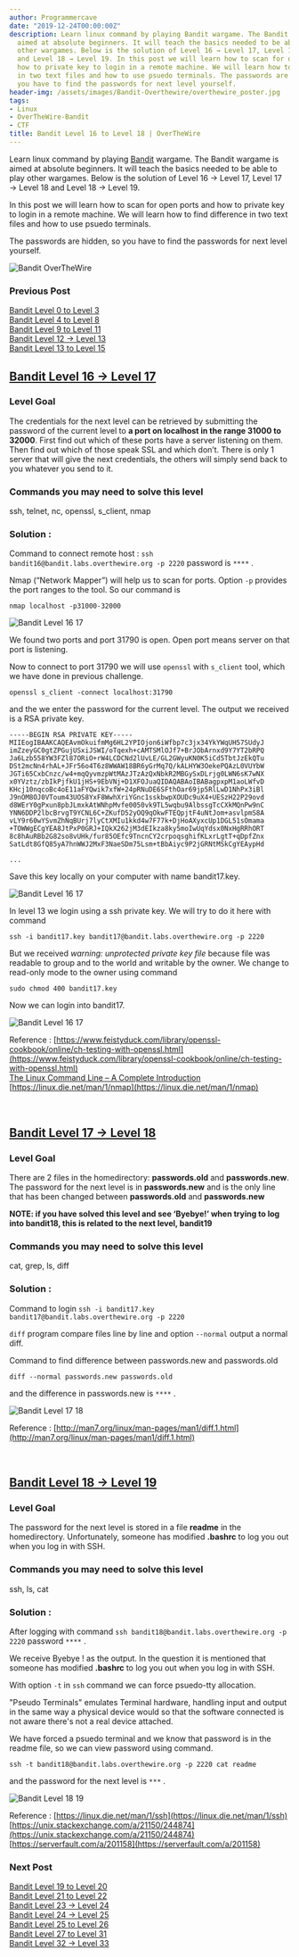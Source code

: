 ```yaml
---
author: Programmercave
date: "2019-12-24T00:00:00Z"
description: Learn linux command by playing Bandit wargame. The Bandit wargame is
  aimed at absolute beginners. It will teach the basics needed to be able to play
  other wargames. Below is the solution of Level 16 → Level 17, Level 17 → Level 18
  and Level 18 → Level 19. In this post we will learn how to scan for open ports and
  how to private key to login in a remote machine. We will learn how to find difference
  in two text files and how to use psuedo terminals. The passwords are hidden, so
  you have to find the passwords for next level yourself.
header-img: /assets/images/Bandit-Overthewire/overthewire_poster.jpg
tags:
- Linux
- OverTheWire-Bandit
- CTF
title: Bandit Level 16 to Level 18 | OverTheWire
---
```




Learn linux command by playing [Bandit](https://overthewire.org/wargames/bandit/) wargame. The Bandit wargame is aimed at absolute beginners. It will teach the basics needed to be able to play other wargames. Below is the solution of Level 16 → Level 17, Level 17 → Level 18 and Level 18 → Level 19. 

In this post we will learn how to scan for open ports and how to private key to login in a remote machine. We will learn how to find difference in two text files and how to use psuedo terminals. 

The passwords are hidden, so you have to find the passwords for next level yourself.

![Bandit OverTheWire](/assets/images/Bandit-Overthewire/overthewire_poster.jpg)

### Previous Post

[Bandit Level 0 to Level 3](/Bandit-Level-0-to-Level-5-OverTheWire)<br/>
[Bandit Level 4 to Level 8](/Bandit-Level-4-to-Level-9-OverTheWire)<br/>
[Bandit Level 9 to Level 11](/Bandit-Level-9-to-Level-12-OverTheWire)<br/>
[Bandit Level 12 → Level 13](/Bandit-Level-12-Level-13-OverTheWire)<br/>
[Bandit Level 13 to Level 15](/Bandit-Level-13-to-Level-16-OverTheWire)

## [Bandit Level 16 → Level 17](https://overthewire.org/wargames/bandit/bandit17.html)

### Level Goal

The credentials for the next level can be retrieved by submitting the password of the current level to **a port on localhost in the range 31000 to 32000**. First find out which of these ports have a server listening on them. Then find out which of those speak SSL and which don’t. There is only 1 server that will give the next credentials, the others will simply send back to you whatever you send to it.

### Commands you may need to solve this level

ssh, telnet, nc, openssl, s_client, nmap

### Solution :

Command to connect remote host : `ssh bandit16@bandit.labs.overthewire.org -p 2220` password is `****` .

Nmap (“Network Mapper”) will help us to scan for ports. Option `-p` provides the port ranges to the tool. So our command is
```
nmap localhost -p31000-32000 
```

![Bandit Level 16 17](/assets/images/Bandit-Overthewire/bandit_l1617_terminal1.jpg)

We found two ports and port 31790 is open. Open port means server on that port is listening.

Now to connect to port 31790 we will use `openssl` with `s_client` tool, which we have done in previous challenge.
```
openssl s_client -connect localhost:31790
```

and the we enter the password for the current level. The output we received is a RSA private key.
```
-----BEGIN RSA PRIVATE KEY-----
MIIEogIBAAKCAQEAvmOkuifmMg6HL2YPIOjon6iWfbp7c3jx34YkYWqUH57SUdyJ
imZzeyGC0gtZPGujUSxiJSWI/oTqexh+cAMTSMlOJf7+BrJObArnxd9Y7YT2bRPQ
Ja6Lzb558YW3FZl87ORiO+rW4LCDCNd2lUvLE/GL2GWyuKN0K5iCd5TbtJzEkQTu
DSt2mcNn4rhAL+JFr56o4T6z8WWAW18BR6yGrMq7Q/kALHYW3OekePQAzL0VUYbW
JGTi65CxbCnzc/w4+mqQyvmzpWtMAzJTzAzQxNbkR2MBGySxDLrjg0LWN6sK7wNX
x0YVztz/zbIkPjfkU1jHS+9EbVNj+D1XFOJuaQIDAQABAoIBABagpxpM1aoLWfvD
KHcj10nqcoBc4oE11aFYQwik7xfW+24pRNuDE6SFthOar69jp5RlLwD1NhPx3iBl
J9nOM8OJ0VToum43UOS8YxF8WwhXriYGnc1sskbwpXOUDc9uX4+UESzH22P29ovd
d8WErY0gPxun8pbJLmxkAtWNhpMvfe0050vk9TL5wqbu9AlbssgTcCXkMQnPw9nC
YNN6DDP2lbcBrvgT9YCNL6C+ZKufD52yOQ9qOkwFTEQpjtF4uNtJom+asvlpmS8A
vLY9r60wYSvmZhNqBUrj7lyCtXMIu1kkd4w7F77k+DjHoAXyxcUp1DGL51sOmama
+TOWWgECgYEA8JtPxP0GRJ+IQkX262jM3dEIkza8ky5moIwUqYdsx0NxHgRRhORT
8c8hAuRBb2G82so8vUHk/fur85OEfc9TncnCY2crpoqsghifKLxrLgtT+qDpfZnx
SatLdt8GfQ85yA7hnWWJ2MxF3NaeSDm75Lsm+tBbAiyc9P2jGRNtMSkCgYEAypHd

...
```

Save this key locally on your computer with name bandit17.key.

![Bandit Level 16 17](/assets/images/Bandit-Overthewire/bandit_l1617_terminal2.jpg)


In level 13 we login using a ssh private key. We will try to do it here with command
```
ssh -i bandit17.key bandit17@bandit.labs.overthewire.org -p 2220
```

But we received *warning: unprotected private key file* because file was readable to group and to the world and writable by the owner. We change to read-only mode to the owner using command  
```
sudo chmod 400 bandit17.key
```

Now we can login into bandit17.

![Bandit Level 16 17](/assets/images/Bandit-Overthewire/bandit_l1617_terminal3.jpg)


Reference : [https://www.feistyduck.com/library/openssl-cookbook/online/ch-testing-with-openssl.html](https://www.feistyduck.com/library/openssl-cookbook/online/ch-testing-with-openssl.html)<br/>
[The Linux Command Line – A Complete Introduction](https://amzn.to/2PDVmZz)<br/>
[https://linux.die.net/man/1/nmap](https://linux.die.net/man/1/nmap)<br/>

<br/>

## [Bandit Level 17 → Level 18](https://overthewire.org/wargames/bandit/bandit18.html)

### Level Goal

There are 2 files in the homedirectory: **passwords.old** and **passwords.new**. The password for the next level is in **passwords.new** and is the only line that has been changed between **passwords.old** and **passwords.new**

**NOTE: if you have solved this level and see ‘Byebye!’ when trying to log into bandit18, this is related to the next level, bandit19**

### Commands you may need to solve this level

cat, grep, ls, diff

### Solution :

Command to login `ssh -i bandit17.key bandit17@bandit.labs.overthewire.org -p 2220`

`diff` program compare files line by line and option `--normal` output a normal diff.

Command to find difference between passwords.new and passwords.old
```
diff --normal passwords.new passwords.old 
```

and the difference in passwords.new is `****` . 

![Bandit Level 17 18](/assets/images/Bandit-Overthewire/bandit_l1718_terminal.jpg)

Reference : [http://man7.org/linux/man-pages/man1/diff.1.html](http://man7.org/linux/man-pages/man1/diff.1.html)

<br/>

## [Bandit Level 18 → Level 19](https://overthewire.org/wargames/bandit/bandit19.html)

### Level Goal

The password for the next level is stored in a file **readme** in the homedirectory. Unfortunately, someone has modified **.bashrc** to log you out when you log in with SSH.

### Commands you may need to solve this level

ssh, ls, cat

### Solution : 

After logging with command `ssh bandit18@bandit.labs.overthewire.org -p 2220` password `****` .

We receive Byebye ! as the output. In the question it is mentioned that someone has modified **.bashrc** to log you out when you log in with SSH.

With option `-t` in `ssh` command we can force psuedo-tty allocation. 

"Pseudo Terminals" emulates Terminal hardware, handling input and output in the same way a physical device would so that the software connected is not aware there's not a real device attached.

We have forced a psuedo terminal and we know that password is in the readme file, so we can view password using command.
```
ssh -t bandit18@bandit.labs.overthewire.org -p 2220 cat readme
```

and the password for the next level is `***` .

![Bandit Level 18 19](/assets/images/Bandit-Overthewire/bandit_l1819_terminal.jpg)

Reference : [https://linux.die.net/man/1/ssh](https://linux.die.net/man/1/ssh)<br/>
[https://unix.stackexchange.com/a/21150/244874](https://unix.stackexchange.com/a/21150/244874)<br/>
[https://serverfault.com/a/201158](https://serverfault.com/a/201158)

### Next Post

[Bandit Level 19 to Level 20](/Bandit-Level-19-to-Level-20-OverTheWire)<br/>
[Bandit Level 21 to Level 22](/Bandit-Level-21-to-Level-23-OverTheWire)
<br/>
[Bandit Level 23 → Level 24](/Bandit-Level-23-Level-24-OverTheWire)<br/>
[Bandit Level 24 → Level 25](/Bandit-Level-24-Level-25-OverTheWire)<br/>
[Bandit Level 25 to Level 26](/Bandit-Level-25-to-Level-26-OverTheWire)<br/>
[Bandit Level 27 to Level 31](/Bandit-Level-27-to-Level-31-OverTheWire)<br/>
[Bandit Level 32 → Level 33](/Bandit-Level-32-Level-33-OverTheWire)<br/>


